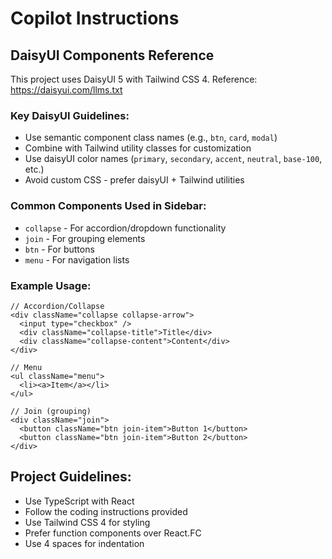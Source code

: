 # Copilot Instructions

## DaisyUI Components Reference

This project uses DaisyUI 5 with Tailwind CSS 4. Reference: https://daisyui.com/llms.txt

### Key DaisyUI Guidelines:
- Use semantic component class names (e.g., `btn`, `card`, `modal`)
- Combine with Tailwind utility classes for customization
- Use daisyUI color names (`primary`, `secondary`, `accent`, `neutral`, `base-100`, etc.)
- Avoid custom CSS - prefer daisyUI + Tailwind utilities

### Common Components Used in Sidebar:
- `collapse` - For accordion/dropdown functionality
- `join` - For grouping elements
- `btn` - For buttons
- `menu` - For navigation lists

### Example Usage:
```tsx
// Accordion/Collapse
<div className="collapse collapse-arrow">
  <input type="checkbox" />
  <div className="collapse-title">Title</div>
  <div className="collapse-content">Content</div>
</div>

// Menu
<ul className="menu">
  <li><a>Item</a></li>
</ul>

// Join (grouping)
<div className="join">
  <button className="btn join-item">Button 1</button>
  <button className="btn join-item">Button 2</button>
</div>
```

## Project Guidelines:
- Use TypeScript with React
- Follow the coding instructions provided
- Use Tailwind CSS 4 for styling
- Prefer function components over React.FC
- Use 4 spaces for indentation

